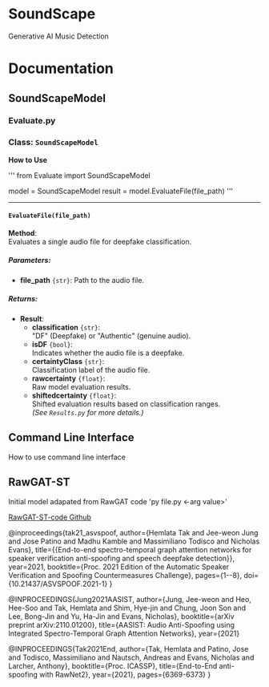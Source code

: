 # SoundScape
Generative AI Music Detection

# Documentation
## SoundScapeModel

### Evaluate.py
### Class: `SoundScapeModel`

**How to Use**

'''
from Evaluate import SoundScapeModel

model = SoundScapeModel
result = model.EvaluateFile(file_path)
'''

---

#### `EvaluateFile(file_path)`
**Method**:  
Evaluates a single audio file for deepfake classification.

##### Parameters:
- **file_path** `{str}`: Path to the audio file.

##### Returns:
- **Result**:  
  - **classification** `{str}`:  
    "DF" (Deepfake) or "Authentic" (genuine audio).
  - **isDF** `{bool}`:  
    Indicates whether the audio file is a deepfake.
  - **certaintyClass** `{str}`:  
    Classification label of the audio file.
  - **rawcertainty** `{float}`:  
    Raw model evaluation results.
  - **shiftedcertainty** `{float}`:  
    Shifted evaluation results based on classification ranges.  
    *(See `Results.py` for more details.)*


## Command Line Interface
How to use command line interface



## RawGAT-ST
Initial model adapated from RawGAT code
'py file.py <-arg value>'

[RawGAT-ST-code Github](https://github.com/eurecom-asp/RawGAT-ST-antispoofing)


@inproceedings{tak21_asvspoof,
  author={Hemlata Tak and Jee-weon Jung and Jose Patino and Madhu Kamble and Massimiliano Todisco and Nicholas Evans},
  title={{End-to-end spectro-temporal graph attention networks for speaker verification anti-spoofing and speech deepfake detection}},
  year=2021,
  booktitle={Proc. 2021 Edition of the Automatic Speaker Verification and Spoofing Countermeasures Challenge},
  pages={1--8},
  doi={10.21437/ASVSPOOF.2021-1}
}

@INPROCEEDINGS{Jung2021AASIST,
  author={Jung, Jee-weon and Heo, Hee-Soo and Tak, Hemlata and Shim, Hye-jin and Chung, Joon Son and Lee, Bong-Jin and Yu, Ha-Jin and Evans, Nicholas},
  booktitle={arXiv preprint arXiv:2110.01200}, 
  title={AASIST: Audio Anti-Spoofing using Integrated Spectro-Temporal Graph Attention Networks}, 
  year={2021}

@INPROCEEDINGS{Tak2021End,
  author={Tak, Hemlata and Patino, Jose and Todisco, Massimiliano and Nautsch, Andreas and Evans, Nicholas and Larcher, Anthony},
  booktitle={Proc. ICASSP}, 
  title={End-to-End anti-spoofing with RawNet2}, 
  year={2021},
  pages={6369-6373}
}
